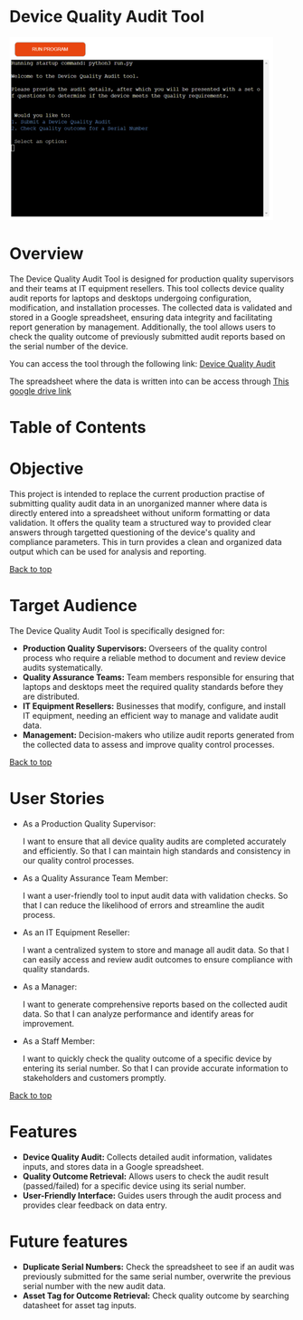 # **Device Quality Audit Tool**

![Heroku deployed app](documentation/readme/heroku_deployed.png) 

# Overview
The Device Quality Audit Tool is designed for production quality supervisors and their teams at IT equipment resellers. This tool collects device quality audit reports for laptops and desktops undergoing configuration, modification, and installation processes. The collected data is validated and stored in a Google spreadsheet, ensuring data integrity and facilitating report generation by management. Additionally, the tool allows users to check the quality outcome of previously submitted audit reports based on the serial number of the device.

You can access the tool through the following link: <a href="https://device-quality-audit-3500f8503e72.herokuapp.com/" target="_blank"> Device Quality Audit </a>

The spreadsheet where the data is written into can be access through <a href="https://docs.google.com/spreadsheets/d/142YUxspbdLPVlbAbR9dHFEMEsQg8Ie459hkIRFsqVL8/edit?usp=drive_link" target="_blank"> This google drive link </a>

# Table of Contents


# Objective

This project is intended to replace the current production practise of submitting quality audit data in an unorganized manner where data is directly entered into a spreadsheet without uniform formatting or data validation. It offers the quality team a structured way to provided clear answers through targetted questioning of the device's quality and compliance parameters. This in turn provides a clean and organized data output which can be used for analysis and reporting.

[Back to top](<#contents>)

# Target Audience

The Device Quality Audit Tool is specifically designed for:

- **Production Quality Supervisors:** Overseers of the quality control process who require a reliable method to document and review device audits systematically.
- **Quality Assurance Teams:** Team members responsible for ensuring that laptops and desktops meet the required quality standards before they are distributed.
- **IT Equipment Resellers:** Businesses that modify, configure, and install IT equipment, needing an efficient way to manage and validate audit data.
- **Management:** Decision-makers who utilize audit reports generated from the collected data to assess and improve quality control processes.

[Back to top](<#contents>)

# User Stories
- As a Production Quality Supervisor:

    I want to ensure that all device quality audits are completed accurately and efficiently.
    So that I can maintain high standards and consistency in our quality control processes.

- As a Quality Assurance Team Member:

    I want a user-friendly tool to input audit data with validation checks.
    So that I can reduce the likelihood of errors and streamline the audit process.

- As an IT Equipment Reseller:

    I want a centralized system to store and manage all audit data.
    So that I can easily access and review audit outcomes to ensure compliance with quality standards.

- As a Manager:

    I want to generate comprehensive reports based on the collected audit data.
    So that I can analyze performance and identify areas for improvement.

- As a Staff Member:

    I want to quickly check the quality outcome of a specific device by entering its serial number.
    So that I can provide accurate information to stakeholders and customers promptly.

[Back to top](<#contents>)

# Features

- **Device Quality Audit:** Collects detailed audit information, validates inputs, and stores data in a Google spreadsheet.
- **Quality Outcome Retrieval:** Allows users to check the audit result (passed/failed) for a specific device using its serial number.
- **User-Friendly Interface:** Guides users through the audit process and provides clear feedback on data entry.

# Future features

- **Duplicate Serial Numbers:** Check the spreadsheet to see if an audit was previously submitted for the same serial number, overwrite the previous serial number with the new audit data.
- **Asset Tag for Outcome Retrieval:** Check quality outcome by searching datasheet for asset tag inputs.